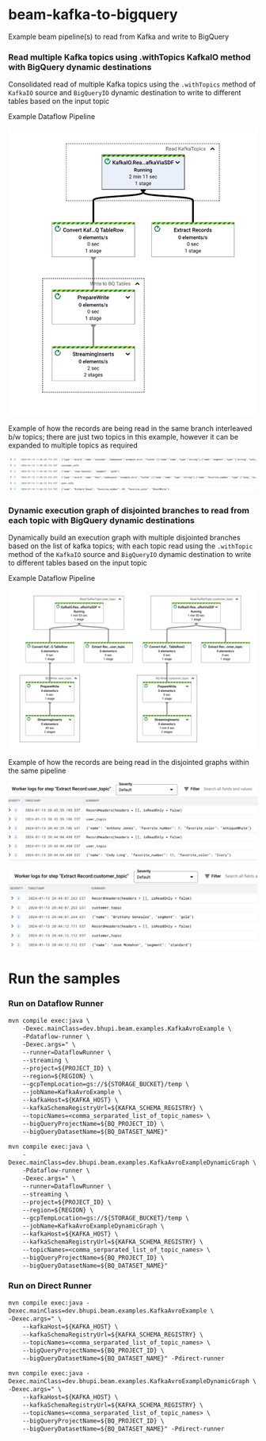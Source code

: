 # beam-kafka-to-bigquery
Example beam pipeline(s) to read from Kafka and write to BigQuery

### Read multiple Kafka topics using .withTopics KafkaIO method with BigQuery dynamic destinations

Consolidated read of multiple Kafka topics using the `.withTopics` method of `KafkaIO` source and 
`BigQueryIO` dynamic destination to write to different tables based on the input topic

Example Dataflow Pipeline

![Conslidated Pipeline](diagrams/ReadMultipleKafkaTopics_using_withTopics.png)

Example of how the records are being read in the same branch interleaved b/w topics; there are just two topics in this example, however it  can be expanded to multiple 
topics as 
required 

![Interleaved Records Reading](diagrams/InterleavedRecordsReading.png)

### Dynamic execution graph of disjointed branches to read from each topic with BigQuery dynamic destinations

Dynamically build an execution graph with multiple disjointed branches based on the list of 
kafka topics; with each topic read using the `.withTopic` method of the `KafkaIO` source and 
`BigQueryIO` dynamic destination to write to different tables based on the input topic

Example Dataflow Pipeline

![Disjointed Graphs Pipeline](diagrams/ReadTopicsWithDynamicGraph.png)

Example of how the records are being read in the disjointed graphs within the same pipeline

![User topic records](diagrams/user_topic_records.png)

![Customer topic records](diagrams/customer_topic_records.png)

# Run the samples

### Run on Dataflow Runner

```
mvn compile exec:java \
    -Dexec.mainClass=dev.bhupi.beam.examples.KafkaAvroExample \
    -Pdataflow-runner \
    -Dexec.args=" \
    --runner=DataflowRunner \
    --streaming \
    --project=${PROJECT_ID} \
    --region=${REGION} \
    --gcpTempLocation=gs://${STORAGE_BUCKET}/temp \
    --jobName=KafkaAvroExample \
    --kafkaHost=${KAFKA_HOST} \
    --kafkaSchemaRegistryUrl=${KAFKA_SCHEMA_REGISTRY} \
    --topicNames=<comma_serparated_list_of_topic_names> \
    --bigQueryProjectName=${BQ_PROJECT_ID} \
    --bigQueryDatasetName=${BQ_DATASET_NAME}"
```

```
mvn compile exec:java \
    -Dexec.mainClass=dev.bhupi.beam.examples.KafkaAvroExampleDynamicGraph \
    -Pdataflow-runner \
    -Dexec.args=" \
    --runner=DataflowRunner \
    --streaming \
    --project=${PROJECT_ID} \
    --region=${REGION} \
    --gcpTempLocation=gs://${STORAGE_BUCKET}/temp \
    --jobName=KafkaAvroExampleDynamicGraph \
    --kafkaHost=${KAFKA_HOST} \
    --kafkaSchemaRegistryUrl=${KAFKA_SCHEMA_REGISTRY} \
    --topicNames=<comma_serparated_list_of_topic_names> \
    --bigQueryProjectName=${BQ_PROJECT_ID} \
    --bigQueryDatasetName=${BQ_DATASET_NAME}"
```

### Run on Direct Runner

```
mvn compile exec:java -Dexec.mainClass=dev.bhupi.beam.examples.KafkaAvroExample \
-Dexec.args=" \
    --kafkaHost=${KAFKA_HOST} \
    --kafkaSchemaRegistryUrl=${KAFKA_SCHEMA_REGISTRY} \
    --topicNames=<comma_serparated_list_of_topic_names> \
    --bigQueryProjectName=${BQ_PROJECT_ID} \
    --bigQueryDatasetName=${BQ_DATASET_NAME}" -Pdirect-runner
```

```
mvn compile exec:java -Dexec.mainClass=dev.bhupi.beam.examples.KafkaAvroExampleDynamicGraph \
-Dexec.args=" \
    --kafkaHost=${KAFKA_HOST} \
    --kafkaSchemaRegistryUrl=${KAFKA_SCHEMA_REGISTRY} \
    --topicNames=<comma_serparated_list_of_topic_names> \
    --bigQueryProjectName=${BQ_PROJECT_ID} \
    --bigQueryDatasetName=${BQ_DATASET_NAME}" -Pdirect-runner
```



